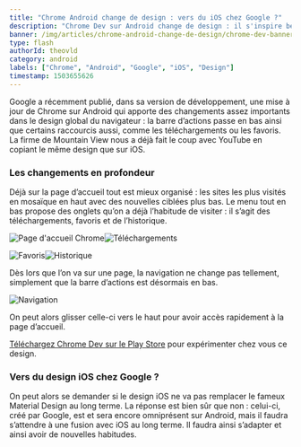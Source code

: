 ```yaml
---
title: "Chrome Android change de design : vers du iOS chez Google ?"
description: "Chrome Dev sur Android change de design : il s'inspire beaucoup du style de iOS."
banner: /img/articles/chrome-android-change-de-design/chrome-dev-banner.jpg
type: flash
authorId: theovld
category: android
labels: ["Chrome", "Android", "Google", "iOS", "Design"]
timestamp: 1503655626
---
```


Google a récemment publié, dans sa version de développement, une mise à jour de Chrome sur Android qui apporte des changements assez importants dans le design global du navigateur : la barre d’actions passe en bas ainsi que certains raccourcis aussi, comme les téléchargements ou les favoris. La firme de Mountain View nous a déjà fait le coup avec YouTube en copiant le même design que sur iOS.

### Les changements en profondeur

 Déjà sur la page d’accueil tout est mieux organisé : les sites les plus visités en mosaïque en haut avec des nouvelles ciblées plus bas. Le menu tout en bas propose des onglets qu’on a déjà l’habitude de visiter : il s’agit des téléchargements, favoris et de l’historique.

 ![Page d'accueil Chrome](/img/articles/chrome-android-change-de-design/chrome-new-design-accueil.png)![Téléchargements](/img/articles/chrome-android-change-de-design/chrome-new-design-downloads.png)

 ![Favoris](/img/articles/chrome-android-change-de-design/chrome-new-design-favoris.png)![Historique](/img/articles/chrome-android-change-de-design/chrome-new-design-historique.png)

 Dès lors que l’on va sur une page, la navigation ne change pas tellement, simplement que la barre d’actions est désormais en bas.

 ![Navigation](/img/articles/chrome-android-change-de-design/chrome-new-design-navigation.png)

 On peut alors glisser celle-ci vers le haut pour avoir accès rapidement à la page d’accueil.

 [Téléchargez Chrome Dev sur le Play Store](https://play.google.com/store/apps/details?id=com.chrome.dev&hl=fr) pour expérimenter chez vous ce design.

### Vers du design iOS chez Google ?

 On peut alors se demander si le design iOS ne va pas remplacer le fameux Material Design au long terme. La réponse est bien sûr que non : celui-ci, créé par Google, est et sera encore omniprésent sur Android, mais il faudra s’attendre à une fusion avec iOS au long terme. Il faudra ainsi s’adapter et ainsi avoir de nouvelles habitudes.

 
